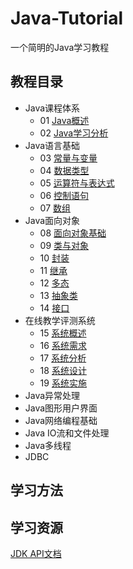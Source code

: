 # Java-Tutorial

一个简明的Java学习教程

## 教程目录

- Java课程体系
    - 01 [Java概述](01.md)
    - 02 [Java学习分析](02.md)
- Java语言基础
    - 03 [常量与变量](03.md)
    - 04 [数据类型](04.md)
    - 05 [运算符与表达式](05.md)
    - 06 [控制语句](06.md)
    - 07 [数组](07.md)
- Java面向对象
    - 08 [面向对象基础](08.md)
    - 09 [类与对象](09.md)
    - 10 [封装](10.md)
    - 11 [继承](11.md)
    - 12 [多态](12.md)
    - 13 [抽象类](13.md)
    - 14 [接口](14.md)
- 在线教学评测系统
    - 15 [系统概述](15.md)
    - 16 [系统需求](16.md)
    - 17 [系统分析](17.md)
    - 18 [系统设计](18.md)
    - 19 [系统实施](19.md)
- Java异常处理
- Java图形用户界面
- Java网络编程基础
- Java IO流和文件处理
- Java多线程
- JDBC
    
## 学习方法

## 学习资源
[JDK API文档](http://tool.oschina.net/apidocs/apidoc?api=jdk-zh)